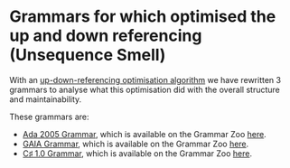 # Grammars for which optimised the up and down referencing (Unsequence Smell)

With an [up-down-referencing optimisation algorithm](https://github.com/slebok/grass/blob/master/grammar-smells-detection/src/smells/UpDownReferences.rsc#L60)
we have rewritten 3 grammars to analyse what this optimisation did with the overall structure and maintainability.

These grammars are:
  * [Ada 2005 Grammar](https://github.com/slebok/grass/blob/master/grammar-smells-detection/resources/optimized-unsequence-grammars/ada-2005.txt), which is available on the Grammar Zoo [here](http://slebok.github.io/zoo/ada/ada2005/lncs-4348/extracted/index.html).
  * [GAIA Grammar](https://github.com/slebok/grass/blob/master/grammar-smells-detection/resources/optimized-unsequence-grammars/gaia.txt), which is available on the Grammar Zoo [here](http://slebok.github.io/zoo/dsl/multi-agent/gaia/simon/extracted/index.html).
  * [C♯ 1.0 Grammar](https://github.com/slebok/grass/blob/master/grammar-smells-detection/resources/optimized-unsequence-grammars/csharp-iso23270-2003.txt), which is available on the Grammar Zoo [here](http://slebok.github.io/zoo/csharp/v1.x/iso-23270-2003/extracted/index.html).
